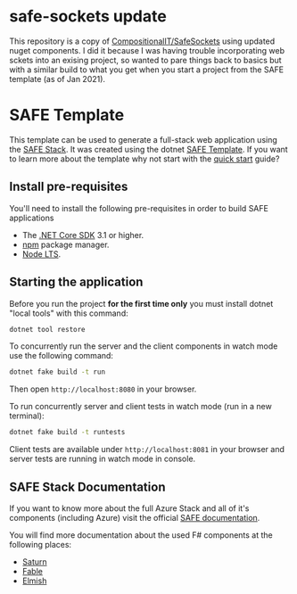 # safe-sockets update
This repository is a copy of [CompositionalIT/SafeSockets](https://github.com/CompositionalIT/safe-sockets) using updated nuget components.  I did it because I was having trouble incorporating web sckets into an exising project, so wanted to pare things back to basics but with a similar build to what you get when you start a project from the SAFE template (as of Jan 2021).  


# SAFE Template
This template can be used to generate a full-stack web application using the [SAFE Stack](https://safe-stack.github.io/). It was created using the dotnet [SAFE Template](https://safe-stack.github.io/docs/template-overview/). If you want to learn more about the template why not start with the [quick start](https://safe-stack.github.io/docs/quickstart/) guide?

## Install pre-requisites
You'll need to install the following pre-requisites in order to build SAFE applications

* The [.NET Core SDK](https://www.microsoft.com/net/download) 3.1 or higher.
* [npm](https://nodejs.org/en/download/) package manager.
* [Node LTS](https://nodejs.org/en/download/).

## Starting the application
Before you run the project **for the first time only** you must install dotnet "local tools" with this command:

```bash
dotnet tool restore
```

To concurrently run the server and the client components in watch mode use the following command:

```bash
dotnet fake build -t run
```

Then open `http://localhost:8080` in your browser.

To run concurrently server and client tests in watch mode (run in a new terminal):

```bash
dotnet fake build -t runtests
```

Client tests are available under `http://localhost:8081` in your browser and server tests are running in watch mode in console.

## SAFE Stack Documentation
If you want to know more about the full Azure Stack and all of it's components (including Azure) visit the official [SAFE documentation](https://safe-stack.github.io/docs/).

You will find more documentation about the used F# components at the following places:

* [Saturn](https://saturnframework.org/docs/)
* [Fable](https://fable.io/docs/)
* [Elmish](https://elmish.github.io/elmish/)